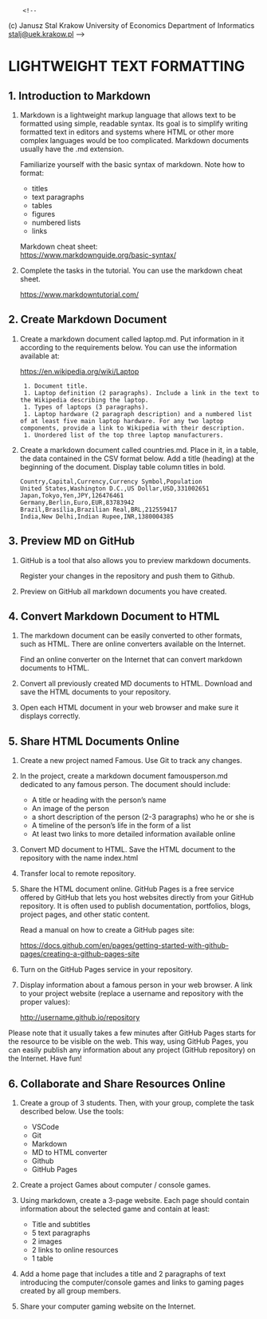         <!--
(c) Janusz Stal
Krakow University of Economics
Department of Informatics
stalj@uek.krakow.pl
-->

# LIGHTWEIGHT TEXT FORMATTING

## 1. Introduction to Markdown

1. Markdown is a lightweight markup language that allows text to be formatted using simple, readable syntax. Its goal is to simplify writing formatted text in editors and systems where HTML or other more complex languages ​​would be too complicated. Markdown documents usually have the .md extension.

    Familiarize yourself with the basic syntax of markdown. Note how to format:

    * titles
    * text paragraphs
    * tables
    * figures
    * numbered lists
    * links

    Markdown cheat sheet:   
    <https://www.markdownguide.org/basic-syntax/>

1. Complete the tasks in the tutorial. You can use the markdown cheat sheet.

    <https://www.markdowntutorial.com/>

## 2. Create Markdown Document

1. Create a markdown document called laptop.md. Put information in it according to the requirements below. You can use the information available at:

    <https://en.wikipedia.org/wiki/Laptop>

        1. Document title.
        1. Laptop definition (2 paragraphs). Include a link in the text to the Wikipedia describing the laptop.
        1. Types of laptops (3 paragraphs).
        1. Laptop hardware (2 paragraph description) and a numbered list of at least five main laptop hardware. For any two laptop components, provide a link to Wikipedia with their description.
        1. Unordered list of the top three laptop manufacturers.

1. Create a markdown document called countries.md. Place in it, in a table, the data contained in the CSV format below. Add a title (heading) at the beginning of the document. Display table column titles in bold.

    ```
    Country,Capital,Currency,Currency Symbol,Population
    United States,Washington D.C.,US Dollar,USD,331002651
    Japan,Tokyo,Yen,JPY,126476461
    Germany,Berlin,Euro,EUR,83783942
    Brazil,Brasília,Brazilian Real,BRL,212559417
    India,New Delhi,Indian Rupee,INR,1380004385
    ```
## 3. Preview MD on GitHub

1. GitHub is a tool that also allows you to preview markdown documents.

    Register your changes in the repository and push them to Github. 

1. Preview on GitHub all markdown documents you have created.

## 4. Convert Markdown Document to HTML

1. The markdown document can be easily converted to other formats, such as HTML. There are online converters available on the Internet.

    Find an online converter on the Internet that can convert markdown documents to HTML.

1. Convert all previously created MD documents to HTML. Download and save the HTML documents to your repository.

1. Open each HTML document in your web browser and make sure it displays correctly.

## 5. Share HTML Documents Online

1. Create a new project named Famous. Use Git to track any changes.

1. In the project, create a markdown document famousperson.md dedicated to any famous person. The document should include:

    * A title or heading with the person’s name
    * An image of the person
    * a short description of the person (2-3 paragraphs) who he or she is
    * A timeline of the person’s life in the form of a list
    * At least two links to more detailed information available online

1. Convert MD document to HTML. Save the HTML document to the repository with the name index.html

1. Transfer local to remote repository. 

1. Share the HTML document online. GitHub Pages is a free service offered by GitHub that lets you host websites directly from your GitHub repository. It is often used to publish documentation, portfolios, blogs, project pages, and other static content.

    Read a manual on how to create a GitHub pages site:

    <https://docs.github.com/en/pages/getting-started-with-github-pages/creating-a-github-pages-site>

1. Turn on the GitHub Pages service in your repository.

1. Display information about a famous person in your web browser. A link to your project website (replace a username and repository with the proper values): 

    http://username.github.io/repository

Please note that it usually takes a few minutes after GitHub Pages starts for the resource to be visible on the web. This way, using GitHub Pages, you can easily publish any information about any project (GitHub repository) on the Internet. Have fun!

## 6. Collaborate and Share Resources Online

1. Create a group of 3 students. Then, with your group, complete the task described below. Use the tools:

    * VSCode
    * Git
    * Markdown
    * MD to HTML converter
    * Github
    * GitHub Pages

1. Create a project Games about computer / console games.

1. Using markdown, create a 3-page website. Each page should contain information about the selected game and contain at least:

    * Title and subtitles
    * 5 text paragraphs
    * 2 images
    * 2 links to online resources
    * 1 table

1. Add a home page that includes a title and 2 paragraphs of text introducing the computer/console games and links to gaming pages created by all group members.

1. Share your computer gaming website on the Internet.

